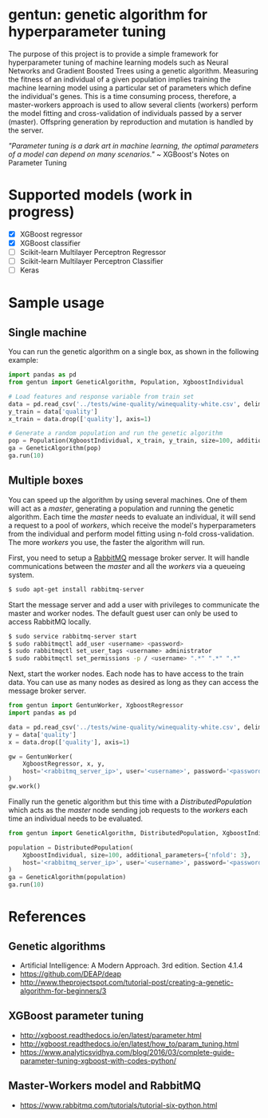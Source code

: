 # gentun: genetic algorithm for hyperparameter tuning

The purpose of this project is to provide a simple framework for hyperparameter tuning of machine learning models such
as Neural Networks and Gradient Boosted Trees using a genetic algorithm. Measuring the fitness of an individual of a
given population implies training the machine learning model using a particular set of parameters which define the
individual's genes. This is a time consuming process, therefore, a master-workers approach is used to allow several
clients (workers) perform the model fitting and cross-validation of individuals passed by a server (master). Offspring
generation by reproduction and mutation is handled by the server.

*"Parameter tuning is a dark art in machine learning, the optimal parameters of a model can depend on many scenarios."*
~ XGBoost's Notes on Parameter Tuning

# Supported models (work in progress)

- [x] XGBoost regressor
- [x] XGBoost classifier
- [ ] Scikit-learn Multilayer Perceptron Regressor
- [ ] Scikit-learn Multilayer Perceptron Classifier
- [ ] Keras

# Sample usage

## Single machine

You can run the genetic algorithm on a single box, as shown in
the following example:

```python
import pandas as pd
from gentun import GeneticAlgorithm, Population, XgboostIndividual
```

```python
# Load features and response variable from train set
data = pd.read_csv('../tests/wine-quality/winequality-white.csv', delimiter=';')
y_train = data['quality']
x_train = data.drop(['quality'], axis=1)
```

```python
# Generate a random population and run the genetic algorithm
pop = Population(XgboostIndividual, x_train, y_train, size=100, additional_parameters={'nfold': 3})
ga = GeneticAlgorithm(pop)
ga.run(10)
```

## Multiple boxes

You can speed up the algorithm by using several machines. One of them will act as a *master*, generating a population
and running the genetic algorithm. Each time the *master* needs to evaluate an individual, it will send a request to a
pool of *workers*, which receive the model's hyperparameters from the individual and perform model fitting using n-fold
cross-validation. The more *workers* you use, the faster the algorithm will run.

First, you need to setup a [RabbitMQ](https://www.rabbitmq.com/download.html) message broker server. It will handle
communications between the *master* and all the *workers* via a queueing system.

```bash
$ sudo apt-get install rabbitmq-server
```

Start the message server and add a user with privileges to communicate the master and worker nodes. The default guest
user can only be used to access RabbitMQ locally.

```bash
$ sudo service rabbitmq-server start
$ sudo rabbitmqctl add_user <username> <password>
$ sudo rabbitmqctl set_user_tags <username> administrator
$ sudo rabbitmqctl set_permissions -p / <username> ".*" ".*" ".*"
```

Next, start the worker nodes. Each node has to have access to the train data. You can use as many nodes as desired as
long as they can access the message broker server.

```python
from gentun import GentunWorker, XgboostRegressor
import pandas as pd

data = pd.read_csv('../tests/wine-quality/winequality-white.csv', delimiter=';')
y = data['quality']
x = data.drop(['quality'], axis=1)

gw = GentunWorker(
    XgboostRegressor, x, y,
    host='<rabbitmq_server_ip>', user='<username>', password='<password>'
)
gw.work()
```

Finally run the genetic algorithm but this time with a *DistributedPopulation* which acts as the *master* node sending
job requests to the *workers* each time an individual needs to be evaluated.

```python
from gentun import GeneticAlgorithm, DistributedPopulation, XgboostIndividual

population = DistributedPopulation(
    XgboostIndividual, size=100, additional_parameters={'nfold': 3},
    host='<rabbitmq_server_ip>', user='<username>', password='<password>'
)
ga = GeneticAlgorithm(population)
ga.run(10)
```

# References

## Genetic algorithms

* Artificial Intelligence: A Modern Approach. 3rd edition. Section 4.1.4
* https://github.com/DEAP/deap
* http://www.theprojectspot.com/tutorial-post/creating-a-genetic-algorithm-for-beginners/3

## XGBoost parameter tuning

* http://xgboost.readthedocs.io/en/latest/parameter.html
* http://xgboost.readthedocs.io/en/latest/how_to/param_tuning.html
* https://www.analyticsvidhya.com/blog/2016/03/complete-guide-parameter-tuning-xgboost-with-codes-python/

## Master-Workers model and RabbitMQ

* https://www.rabbitmq.com/tutorials/tutorial-six-python.html
